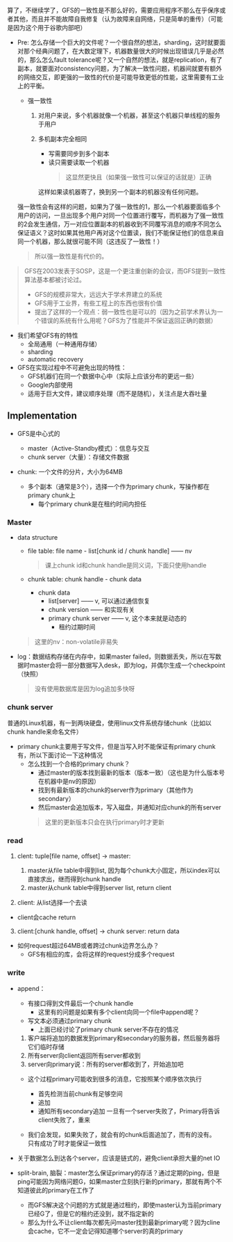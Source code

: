 算了，不继续学了，GFS的一致性是不那么好的，需要应用程序不那么在乎保序或者其他，而且并不能故障自我修复（认为故障来自网络，只是简单的重传）（可能是因为这个用于谷歌内部吧）


+ Pre: 怎么存储一个巨大的文件呢？一个很自然的想法，sharding，这时就要面对那个经典问题了，在大数定理下，机器数量很大的时候出现错误几乎是必然的，那么怎么fault tolerance呢？又一个自然的想法，就是replication，有了副本，就要面对consistency问题，为了解决一致性问题，机器间就要有额外的网络交互，即更强的一致性的代价是可能导致更低的性能，这里需要有工业上的平衡。  

	+ 强一致性
		1. 对用户来说，多个机器就像一个机器，甚至这个机器只单线程的服务于用户
		2. 多机副本完全相同
			+ 写需要同步到多个副本
			+ 读只需要读取一个机器
				>这显然更快且（如果强一致性可以保证的话就是）正确

			这样如果读机器寄了，换到另一个副本的机器没有任何问题。

	强一致性会有这样的问题，如果为了强一致性的1，那么一个机器要面临多个用户的访问，一旦出现多个用户对同一个位置进行覆写，而机器为了强一致性的2会发生通信，万一对应位置副本的机器收到不同覆写消息的顺序不同怎么保证语义？这时如果其他用户再对这个位置读，我们不能保证他们的信息来自同一个机器，那么就很可能不同（这违反了一致性！）

	>所以强一致性是有代价的。

>GFS在2003发表于SOSP，这是一个更注重创新的会议，而GFS提到一致性算法基本都被讨论过。  
>+ GFS的规模非常大，远远大于学术界建立的系统
>+ GFS用于工业界，有些工程上的东西也很有价值
>+ 提出了这样的一个观点：弱一致性也是可以的（因为之前学术界认为一个错误的系统有什么用呢？GFS为了性能并不保证返回正确的数据）

+ 我们希望GFS有的特性
	+ 全局通用（一种通用存储）
	+ sharding
	+ automatic recovery
+ GFS在实现过程中不可避免出现的特性：
	+ GFS机器们在同一个数据中心中（实际上应该分布的更远一些）
	+ Google内部使用
	+ 适用于巨大文件，建议顺序处理（而不是随机），关注点是大吞吐量

## Implementation

+ GFS是中心式的
	+ master（Active-Standby模式）：信息与交互
	+ chunk server（大量）：存储文件数据

+ chunk: 一个文件的分片，大小为64MB
	+ 多个副本（通常是3个），选择一个作为primary chunk，写操作都在primary chunk上
		+ 每个primary chunk是在租约时间内担任

### Master

+ data structure
	+ file table: file name - list\[chunk id / chunk handle\] —— nv
		>课上chunk id和chunk handle是同义词，下面只使用handle
	
	+ chunk table: chunk handle - chunk data
		+ chunk data
			+ list\[server\] —— v, 可以通过通信恢复
			+ chunk version —— 和实现有关
			+ primary chunk server —— v, 这个本来就是动态的
				+ 租约过期时间

	>这里的nv：non-volatile非易失

+ log：数据结构存储在内存中，如果master failed，则数据丢失，所以在写数据时master会将一部分数据写入desk，即为log，并偶尔生成一个checkpoint（快照）
	>没有使用数据库是因为log追加多快呀

### chunk server
普通的Linux机器，有一到两块硬盘，使用linux文件系统存储chunk（比如以chunk handle来命名文件）

+ primary chunk主要用于写文件，但是当写入时不能保证有primary chunk有，所以下面讨论一下这种情况
	+ 怎么找到一个合格的primary chunk？
		+ 通过master的版本找到最新的版本（版本一致）（这也是为什么版本号在机器中是nv的原因）
		+ 找到有最新版本的chunk的server作为primary（其他作为secondary）
		+ 然后master会追加版本，写入磁盘，并通知对应chunk的所有server
		>这里的更新版本只会在执行primary时才更新

### read

1. clent: tuple\[file name, offset\] -> master: 
	1. master从file table中得到list, 因为每个chunk大小固定，所以index可以直接求出，继而得到chunk handle
	2. master从chunk table中得到server list, return client

2. client: 从list选择一个去读

+ client会cache return

3. client:\[chunk handle, offset\] -> chunk server: return data

+ 如何request超过64MB或者跨过chunk边界怎么办？
	+ GFS有相应的库，会将这样的request分成多个request

### write

+ append：
	+ 有接口得到文件最后一个chunk handle
		+ 这里有的问题是如果有多个client向同一个file中append呢？
	+ 写文本必须通过primary chunk
		+ 上面已经讨论了primary chunk server不存在的情况
	1. 客户端将追加的数据发到primary和secondary的服务器，然后服务器将它们临时存储
	2. 所有server向client返回所有server都收到
	3. server向primary说：所有的server都收到了，开始追加吧
	+ 这个过程primary可能收到很多的消息，它按照某个顺序依次执行
		+ 首先检测当前chunk有足够空间
		+ 追加
		+ 通知所有secondary追加
		一旦有一个server失败了，Primary将告诉client失败了，重来

	+ 我们会发现，如果失败了，就会有的chunk后面追加了，而有的没有。  
		只有成功了时才能保证一致性

+ 关于数据怎么到达各个server，应该是链式的，避免client承担大量的net IO

+ split-brain, 脑裂：master怎么保证primary的存活？通过定期的ping，但是ping可能因为网络问题G，如果master立刻执行新的primary，那就有两个不知道彼此的primary在工作了
	+ 而GFS解决这个问题的方式就是通过租约，即使master认为当前primary已经G了，但是它的租约还没到，就不指定新的
	+ 那么为什么不让client每次都先问master找到最新primary呢？因为cline会cache，它不一定会记得知道哪个server的真的primary

